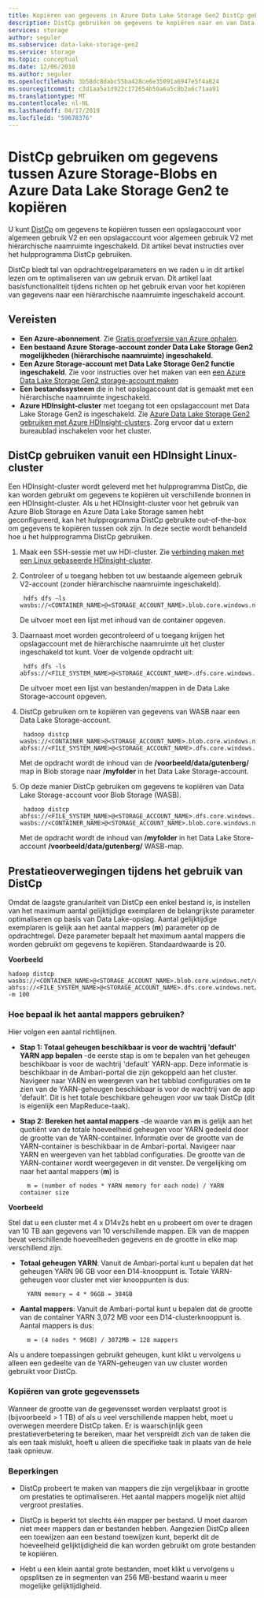 ```yaml
---
title: Kopiëren van gegevens in Azure Data Lake Storage Gen2 DistCp gebruiken | Microsoft Docs
description: DistCp gebruiken om gegevens te kopiëren naar en van Data Lake Storage Gen2
services: storage
author: seguler
ms.subservice: data-lake-storage-gen2
ms.service: storage
ms.topic: conceptual
ms.date: 12/06/2018
ms.author: seguler
ms.openlocfilehash: 3b58dc8dabc55ba428ce6e35091a6947e5f4a824
ms.sourcegitcommit: c3d1aa5a1d922c172654b50a6a5c8b2a6c71aa91
ms.translationtype: MT
ms.contentlocale: nl-NL
ms.lasthandoff: 04/17/2019
ms.locfileid: "59678376"
---
```

# <a name="use-distcp-to-copy-data-between-azure-storage-blobs-and-azure-data-lake-storage-gen2"></a>DistCp gebruiken om gegevens tussen Azure Storage-Blobs en Azure Data Lake Storage Gen2 te kopiëren

U kunt [DistCp](https://hadoop.apache.org/docs/stable/hadoop-distcp/DistCp.html) om gegevens te kopiëren tussen een opslagaccount voor algemeen gebruik V2 en een opslagaccount voor algemeen gebruik V2 met hiërarchische naamruimte ingeschakeld. Dit artikel bevat instructies over het hulpprogramma DistCp gebruiken.

DistCp biedt tal van opdrachtregelparameters en we raden u in dit artikel lezen om te optimaliseren van uw gebruik ervan. Dit artikel laat basisfunctionaliteit tijdens richten op het gebruik ervan voor het kopiëren van gegevens naar een hiërarchische naamruimte ingeschakeld account.

## <a name="prerequisites"></a>Vereisten

* **Een Azure-abonnement**. Zie [Gratis proefversie van Azure ophalen](https://azure.microsoft.com/pricing/free-trial/).
* **Een bestaand Azure Storage-account zonder Data Lake Storage Gen2 mogelijkheden (hiërarchische naamruimte) ingeschakeld**.
* **Een Azure Storage-account met Data Lake Storage Gen2 functie ingeschakeld**. Zie voor instructies over het maken van een [een Azure Data Lake Storage Gen2 storage-account maken](data-lake-storage-quickstart-create-account.md)
* **Een bestandssysteem** die in het opslagaccount dat is gemaakt met een hiërarchische naamruimte ingeschakeld.
* **Azure HDInsight-cluster** met toegang tot een opslagaccount met Data Lake Storage Gen2 is ingeschakeld. Zie [Azure Data Lake Storage Gen2 gebruiken met Azure HDInsight-clusters](https://docs.microsoft.com/azure/hdinsight/hdinsight-hadoop-use-data-lake-storage-gen2?toc=%2fazure%2fstorage%2fblobs%2ftoc.json). Zorg ervoor dat u extern bureaublad inschakelen voor het cluster.

## <a name="use-distcp-from-an-hdinsight-linux-cluster"></a>DistCp gebruiken vanuit een HDInsight Linux-cluster

Een HDInsight-cluster wordt geleverd met het hulpprogramma DistCp, die kan worden gebruikt om gegevens te kopiëren uit verschillende bronnen in een HDInsight-cluster. Als u het HDInsight-cluster voor het gebruik van Azure Blob Storage en Azure Data Lake Storage samen hebt geconfigureerd, kan het hulpprogramma DistCp gebruikte out-of-the-box om gegevens te kopiëren tussen ook zijn. In deze sectie wordt behandeld hoe u het hulpprogramma DistCp gebruiken.

1. Maak een SSH-sessie met uw HDI-cluster. Zie [verbinding maken met een Linux gebaseerde HDInsight-cluster](../../hdinsight/hdinsight-hadoop-linux-use-ssh-unix.md).

2. Controleer of u toegang hebben tot uw bestaande algemeen gebruik V2-account (zonder hiërarchische naamruimte ingeschakeld).

        hdfs dfs –ls wasbs://<CONTAINER_NAME>@<STORAGE_ACCOUNT_NAME>.blob.core.windows.net/

    De uitvoer moet een lijst met inhoud van de container opgeven.

3. Daarnaast moet worden gecontroleerd of u toegang krijgen het opslagaccount met de hiërarchische naamruimte uit het cluster ingeschakeld tot kunt. Voer de volgende opdracht uit:

        hdfs dfs -ls abfss://<FILE_SYSTEM_NAME>@<STORAGE_ACCOUNT_NAME>.dfs.core.windows.net/

    De uitvoer moet een lijst van bestanden/mappen in de Data Lake Storage-account opgeven.

4. DistCp gebruiken om te kopiëren van gegevens van WASB naar een Data Lake Storage-account.

        hadoop distcp wasbs://<CONTAINER_NAME>@<STORAGE_ACCOUNT_NAME>.blob.core.windows.net/example/data/gutenberg abfss://<FILE_SYSTEM_NAME>@<STORAGE_ACCOUNT_NAME>.dfs.core.windows.net/myfolder

    Met de opdracht wordt de inhoud van de **/voorbeeld/data/gutenberg/** map in Blob storage naar **/myfolder** in het Data Lake Storage-account.

5. Op deze manier DistCp gebruiken om gegevens te kopiëren van Data Lake Storage-account voor Blob Storage (WASB).

        hadoop distcp abfss://<FILE_SYSTEM_NAME>@<STORAGE_ACCOUNT_NAME>.dfs.core.windows.net/myfolder wasbs://<CONTAINER_NAME>@<STORAGE_ACCOUNT_NAME>.blob.core.windows.net/example/data/gutenberg

    Met de opdracht wordt de inhoud van **/myfolder** in het Data Lake Store-account **/voorbeeld/data/gutenberg/** WASB-map.

## <a name="performance-considerations-while-using-distcp"></a>Prestatieoverwegingen tijdens het gebruik van DistCp

Omdat de laagste granulariteit van DistCp een enkel bestand is, is instellen van het maximum aantal gelijktijdige exemplaren de belangrijkste parameter optimaliseren op basis van Data Lake-opslag. Aantal gelijktijdige exemplaren is gelijk aan het aantal mappers (**m**) parameter op de opdrachtregel. Deze parameter bepaalt het maximum aantal mappers die worden gebruikt om gegevens te kopiëren. Standaardwaarde is 20.

**Voorbeeld**

    hadoop distcp wasbs://<CONTAINER_NAME>@<STORAGE_ACCOUNT_NAME>.blob.core.windows.net/example/data/gutenberg abfss://<FILE_SYSTEM_NAME>@<STORAGE_ACCOUNT_NAME>.dfs.core.windows.net/myfolder -m 100

### <a name="how-do-i-determine-the-number-of-mappers-to-use"></a>Hoe bepaal ik het aantal mappers gebruiken?

Hier volgen een aantal richtlijnen.

* **Stap 1: Totaal geheugen beschikbaar is voor de wachtrij 'default' YARN app bepalen** -de eerste stap is om te bepalen van het geheugen beschikbaar is voor de wachtrij 'default' YARN-app. Deze informatie is beschikbaar in de Ambari-portal die zijn gekoppeld aan het cluster. Navigeer naar YARN en weergeven van het tabblad configuraties om te zien van de YARN-geheugen beschikbaar is voor de wachtrij van de app 'default'. Dit is het totale beschikbare geheugen voor uw taak DistCp (dit is eigenlijk een MapReduce-taak).

* **Stap 2: Bereken het aantal mappers** -de waarde van **m** is gelijk aan het quotiënt van de totale hoeveelheid geheugen voor YARN gedeeld door de grootte van de YARN-container. Informatie over de grootte van de YARN-container is beschikbaar in de Ambari-portal. Navigeer naar YARN en weergeven van het tabblad configuraties. De grootte van de YARN-container wordt weergegeven in dit venster. De vergelijking om naar het aantal mappers (**m**) is

        m = (number of nodes * YARN memory for each node) / YARN container size

**Voorbeeld**

Stel dat u een cluster met 4 x D14v2s hebt en u probeert om over te dragen van 10 TB aan gegevens van 10 verschillende mappen. Elk van de mappen bevat verschillende hoeveelheden gegevens en de grootte in elke map verschillend zijn.

* **Totaal geheugen YARN**: Vanuit de Ambari-portal kunt u bepalen dat het geheugen YARN 96 GB voor een D14-knooppunt is. Totale YARN-geheugen voor cluster met vier knooppunten is dus: 

        YARN memory = 4 * 96GB = 384GB

* **Aantal mappers**: Vanuit de Ambari-portal kunt u bepalen dat de grootte van de container YARN 3,072 MB voor een D14-clusterknooppunt is. Aantal mappers is dus:

        m = (4 nodes * 96GB) / 3072MB = 128 mappers

Als u andere toepassingen gebruikt geheugen, kunt klikt u vervolgens u alleen een gedeelte van de YARN-geheugen van uw cluster worden gebruikt voor DistCp.

### <a name="copying-large-datasets"></a>Kopiëren van grote gegevenssets

Wanneer de grootte van de gegevensset worden verplaatst groot is (bijvoorbeeld > 1 TB) of als u veel verschillende mappen hebt, moet u overwegen meerdere DistCp taken. Er is waarschijnlijk geen prestatieverbetering te bereiken, maar het verspreidt zich van de taken die als een taak mislukt, hoeft u alleen die specifieke taak in plaats van de hele taak opnieuw.

### <a name="limitations"></a>Beperkingen

* DistCp probeert te maken van mappers die zijn vergelijkbaar in grootte om prestaties te optimaliseren. Het aantal mappers mogelijk niet altijd vergroot prestaties.

* DistCp is beperkt tot slechts één mapper per bestand. U moet daarom niet meer mappers dan er bestanden hebben. Aangezien DistCp alleen een toewijzen aan een bestand toewijzen kunt, beperkt dit de hoeveelheid gelijktijdigheid die kan worden gebruikt om grote bestanden te kopiëren.

* Hebt u een klein aantal grote bestanden, moet klikt u vervolgens u opsplitsen ze in segmenten van 256 MB-bestand waarin u meer mogelijke gelijktijdigheid.
